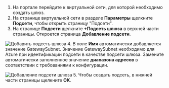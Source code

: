 1. На портале перейдите к виртуальной сети, для которой необходимо создать шлюз.
2. На странице виртуальной сети в разделе **Параметры** щелкните **Подсети**, чтобы открыть страницу "Подсети".
3. На странице **Подсети** щелкните **+Подсеть шлюза** в верхней части страницы. Откроется страница **Добавление подсети**.

  ![Добавить подсеть шлюза](./media/vpn-gateway-add-gwsubnet-s2s-rm-portal-include/addgwsub.png "Add the gateway subnet")
4. В поле **Имя** автоматически добавляется значение GatewaySubnet. Значение GatewaySubnet необходимо для Azure при идентификации подсети в качестве подсети шлюза. Замените автоматически заполненное значение **диапазона адресов** в соответствии с требованиями к конфигурации.

  ![Добавление подсети шлюза](./media/vpn-gateway-add-gwsubnet-s2s-rm-portal-include/addsub2.png "Adding the gateway subnet")
5. Чтобы создать подсеть, в нижней части страницы щелкните **ОК**.